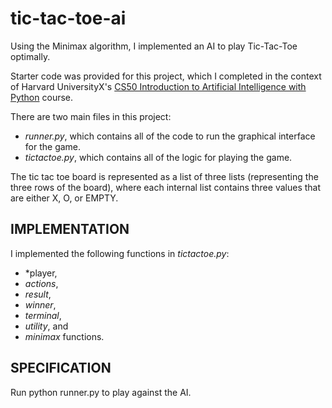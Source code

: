 # tic-tac-toe-ai

Using the Minimax algorithm, I implemented an AI to play Tic-Tac-Toe optimally.

Starter code was provided for this project, which I completed in the context of Harvard UniversityX's [CS50 Introduction to Artificial Intelligence with Python](https://cs50.harvard.edu/ai/2020/projects/0/tictactoe/) course. 

There are two main files in this project: 
- *runner.py*, which contains all of the code to run the graphical interface for the game.
- *tictactoe.py*, which contains all of the logic for playing the game.

The tic tac toe board is represented as a list of three lists (representing the three rows of the board), where each internal list contains three values that are either X, O, or EMPTY. 

## IMPLEMENTATION
I implemented the following functions in *tictactoe.py*:
- *player, 
- *actions*, 
- *result*, 
- *winner*, 
- *terminal*, 
- *utility*, and 
- *minimax*
functions.

## SPECIFICATION
Run python runner.py to play against the AI.
